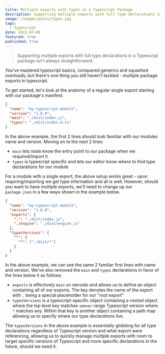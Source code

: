 ```yaml
---
title: Multiple exports with types in a Typescript Package
description: Supporting multiple exports with full type declarations in a Typescript package isn't always straightforward.
image: /images/posts/types.jpg
tags:
  - Typescript
date: 2022-07-09
featured: true
published: true
---
```


> Supporting multiple exports with full type declarations in a Typescript package isn't always straightforward.

You've mastered typescript basics, conquered generics and squashed overloads; but there's one thing you still haven't tackled - multiple package exports in typescript.

To get started, let's look at the anatomy of a regular single export starting with our package's manifest.

```json
{
  "name": "my-typescript-module",
  "version": "1.0.0",
  "main": "./dist/index.js",
  "types": "./dist/index.d.ts"
}
```

In the above example, the first 2 lines should look familiar with our modules name and version. Moving on to the next 2 lines:

- `main` lets node know the entry point to our package when we required/import it
- `types` is typescript specific and lets our editor know where to find type declarations for our module

For a module with a single export, the above setup works great - upon requiring/importing we get type information and all is well. However, should you want to have multiple exports, we'll need to change up our `package.json` in a few ways shown in the example below.

```json
{
  "name": "my-typescript-module",
  "version": "1.0.0",
  "exports": {
    ".": "./dist/index.js",
    "./engine": "./dist/engine.js"
  },
  "typesVersions": {
    "*": {
      "*": ["./dist/*"]
    }
  }
}
```

In the above example, we can see the same 2 familiar first lines with name and version. We've also removed the `main` and `types` declarations in favor of the lines below it as follows:

- `exports` is effectively `main` on steroids and allows us to define an object containing all of our exports. The key denotes the name of the export with `.` being a special placeholder for our "root export"
- `typesVersions` is a typescript-specific object containing a nested object where the top level key matches `semver` range Typescript version where `*` matches any. Within that key is another object containing a path map allowing us to specify where our type declarations live.

The `typesVersions` in the above example is essentially globbing for all type declarations regardless of Typescript version and what export were referencing, allowing us to quickly manage multiple exports with room to target specific versions of Typescript and more specific declarations in the future, should we need it.
